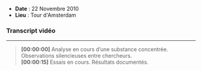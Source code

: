 <div class="col">

- **Date** : 22 Novembre 2010
- **Lieu** : Tour d'Amsterdam

### Transcript vidéo

---

> **[00:00:00]** Analyse en cours d’une substance concentrée. Observations silencieuses entre chercheurs.  
> **[00:00:15]** Essais en cours. Résultats documentés.

</div>
